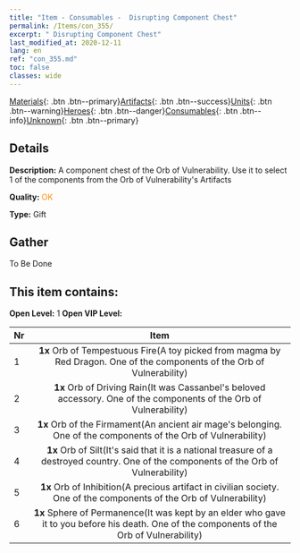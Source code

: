 ```yaml
---
title: "Item - Consumables -  Disrupting Component Chest"
permalink: /Items/con_355/
excerpt: " Disrupting Component Chest"
last_modified_at: 2020-12-11
lang: en
ref: "con_355.md"
toc: false
classes: wide
---
```

 [Materials](/Items/){: .btn .btn--primary}[Artifacts](/Items/Artifacts/){: .btn .btn--success}[Units](/Items/Units/){: .btn .btn--warning}[Heroes](/Items/Heroes/){: .btn .btn--danger}[Consumables](/Items/Consumables/){: .btn .btn--info}[Unknown](/Items/Unknown/){: .btn .btn--primary}

## Details
 **Description:** A component chest of the Orb of Vulnerability. Use it to select 1 of the components from the Orb of Vulnerability's Artifacts

 **Quality:** <span style="color: #FF8C00">OK</span>

 **Type:** Gift

## Gather

  To Be Done

## This item contains:

 **Open Level:** 1
 **Open VIP Level:** 

  | Nr |      Item    |
  |:---|:------------:|
  | 1 |  **1x** Orb of Tempestuous Fire(A toy picked from magma by Red Dragon. One of the components of the Orb of Vulnerability) | 
  | 2 |  **1x** Orb of Driving Rain(It was Cassanbel's beloved accessory. One of the components of the Orb of Vulnerability) | 
  | 3 |  **1x** Orb of the Firmament(An ancient air mage's belonging. One of the components of the Orb of Vulnerability) | 
  | 4 |  **1x** Orb of Silt(It's said that it is a national treasure of a destroyed country. One of the components of the Orb of Vulnerability) | 
  | 5 |  **1x** Orb of Inhibition(A precious artifact in civilian society. One of the components of the Orb of Vulnerability) | 
  | 6 |  **1x** Sphere of Permanence(It was kept by an elder who gave it to you before his death. One of the components of the Orb of Vulnerability) | 
